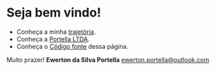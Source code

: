# Seja bem vindo!

- Conheça a minha [trajetória](trajetoria/README.md).
- Conheça a [Portella LTDA](https://portella-ltda.github.io/).
- Conheça o [Código fonte](https://github.com/eportella/eportella.github.io) dessa página.

Muito prazer!
**Ewerton da Silva Portella**
[ewerton.portella@outlook.com](mailto:ewerton.portella@outlook.com)

